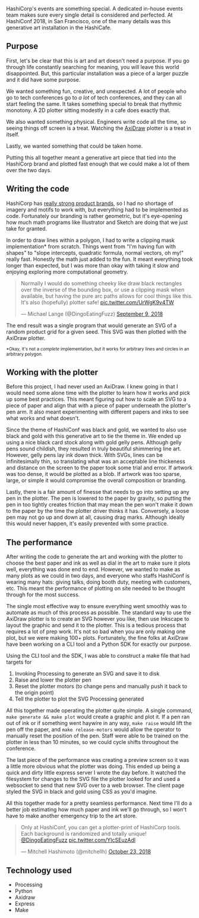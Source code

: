 HashiCorp's events are something special. A dedicated in-house events team makes sure every single detail is considered and perfected. At HashiConf 2018, in San Francisco, one of the many details was this generative art installation in the HashiCafe.

## Purpose

First, let's be clear that this is art and art doesn't need a purpose. If you go through life constantly searching for meaning, you will leave this world disappointed. But, this particular installation was a piece of a larger puzzle and it did have some purpose.

We wanted something fun, creative, and unexpected. A lot of people who go to tech conferences go to _a lot_ of tech conferences, and they can all start feeling the same. It takes something special to break that rhythmic monotony. A 2D plotter sitting modestly in a cafe does exactly that.

We also wanted something physical. Engineers write code all the time, so seeing things off screen is a treat. Watching the [AxiDraw]() plotter is a treat in itself.

Lastly, we wanted something that could be taken home.

Putting this all together meant a generative art piece that tied into the HashiCorp brand and plotted fast enough that we could make a lot of them over the two days.

## Writing the code

HashiCorp has [really strong product brands](), so I had no shortage of imagery and motifs to work with, but everything had to be implemented as code. Fortunately our branding is rather geometric, but it's eye-opening how much math programs like Illustrator and Sketch are doing that we just take for granted.

In order to draw lines within a polygon, I had to write a clipping mask implementation* from scratch. Things went from "I'm having fun with shapes" to "slope intercepts, quadratic formula, normal vectors, oh my!" really fast. Honestly the math just added to the fun. It meant everything took longer than expected, but I was more than okay with taking it slow and enjoying exploring more computational geometry.

<blockquote class="twitter-tweet" data-conversation="none" data-lang="en"><p lang="en" dir="ltr">Normally I would do something cheeky like draw black rectangles over the inverse of the bounding box, or use a clipping mask when available, but having the pure arc paths allows for cool things like this. It&#39;s also (hopefully) plotter safe! <a href="https://t.co/UrWgK9v4TW">pic.twitter.com/UrWgK9v4TW</a></p>&mdash; Michael Lange (@DingoEatingFuzz) <a href="https://twitter.com/DingoEatingFuzz/status/1038837090836918272?ref_src=twsrc%5Etfw">September 9, 2018</a></blockquote>


The end result was a single program that would generate an SVG of a random product grid for a given seed. This SVG was then plotted with the AxiDraw plotter.

<small>*Okay, it's not a _complete_ implementation, but it works for arbitrary lines and circles in an arbitrary polygon.</small>

## Working with the plotter

Before this project, I had never used an AxiDraw. I knew going in that I would need some alone time with the plotter to learn how it works and pick up some best practices. This meant figuring out how to scale an SVG to a piece of paper and align that with a piece of paper underneath the plotter's pen arm. It also meant experimenting with different papers and inks to see what works and what doesn't.

Since the theme of HashiConf was black and gold, we wanted to also use black and gold with this generative art to tie the theme in. We ended up using a nice black card stock along with gold gelly pens. Although gelly pens sound childish, they resulted in truly beautiful shimmering line art. However, gelly pens lay ink down thick. With SVGs, lines can be infinitesimally thin, so translating what was an acceptable line thickeness and distance on the screen to the paper took some trial and error. If artwork was too dense, it would be plotted as a blob. If artwork was too sparse, large, or simple it would compromise the overall composition or branding.

Lastly, there is a fair amount of finesse that needs to go into setting up any pen in the plotter. The pen is lowered to the paper by gravity, so putting the pen in too tightly creates friction that may mean the pen won't make it down to the paper by the time the plotter driver thinks it has. Conversely, a loose pen may not go up and down at all, causing drag marks. Although ideally this would never happen, it's easily prevented with some practice.

## The performance

After writing the code to generate the art and working with the plotter to choose the best paper and ink as well as dial in the art to make sure it plots well, everything was done end to end. However, we wanted to make as many plots as we could in two days, and everyone who staffs HashiConf is wearing many hats: giving talks, doing booth duty, meeting with customers, etc. This meant the performance of plotting on site needed to be thought through for the most success.

The single most effective way to ensure everything went smoothly was to automate as much of this process as possible. The standard way to use the AxiDraw plotter is to create an SVG however you like, then use Inkscape to layout the graphic and send it to the plotter. This is a tedious process that requires a lot of prep work. It's not so bad when you are only making one plot, but we were making 100+ plots. Fortunately, the fine folks at AxiDraw have been working on a CLI tool and a Python SDK for exactly our purpose.

Using the CLI tool and the SDK, I was able to construct a make file that had targets for

1. Invoking Processing to generate an SVG and save it to disk
2. Raise and lower the plotter pen
3. Reset the plotter motors (to change pens and manually push it back to the origin point)
4. Tell the plotter to plot the SVG Processing generated

All this together made operating the plotter quite simple. A single command, `make generate && make plot` would create a graphic and plot it. If a pen ran out of ink or if something went haywire in any way, `make raise` would lift the pen off the paper, and `make release-motors` would allow the operator to manually reset the position of the pen. Staff were able to be trained on the plotter in less than 10 minutes, so we could cycle shifts throughout the conference.

The last piece of the performance was creating a preview screen so it was a little more obvious what the plotter was doing. This ended up being a quick and dirty little express server I wrote the day before. It watched the filesystem for changes to the SVG file the plotter looked for and used a websocket to send that new SVG over to a web browser. The client page styled the SVG in black and gold using CSS as you'd imagine.

All this together made for a pretty seamless performance. Next time I'll do a better job estimating how much paper and ink we'll go through, so I won't have to make another emergency trip to the art store.

<blockquote class="twitter-tweet" data-lang="en"><p lang="en" dir="ltr">Only at HashiConf, you can get a plotter-print of HashiCorp tools. Each background is randomized and totally unique! <a href="https://twitter.com/DingoEatingFuzz?ref_src=twsrc%5Etfw">@DingoEatingFuzz</a> <a href="https://t.co/YIcSEuzAdl">pic.twitter.com/YIcSEuzAdl</a></p>&mdash; Mitchell Hashimoto (@mitchellh) <a href="https://twitter.com/mitchellh/status/1054827741890002945?ref_src=twsrc%5Etfw">October 23, 2018</a></blockquote>


## Technology used

- Processing
- Python
- Axidraw
- Express
- Make
